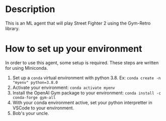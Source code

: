 # Description
This is an ML agent that will play Street Fighter 2 using the Gym-Retro library.

# How to set up your environment
In order to use this agent, some setup is required. These steps are written for using Miniconda.

1. Set up a `conda` virtual environment with python 3.8. Ex: `conda create -n "myenv" python=3.8.0`
2. Activate your environment: `conda activate myenv`
3. Install the OpenAI Gym package to your environment: `conda install -c conda-forge gym-all`
4. With your conda environment active, set your python interpretter in VSCode to your environment.
5. Bob's your uncle.